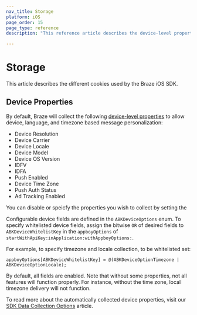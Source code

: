 ```yaml
---
nav_title: Storage
platform: iOS
page_order: 15
page_type: reference
description: "This reference article describes the device-level properties captured by the Braze iOS SDK."

---
```


# Storage

This article describes the different cookies used by the Braze iOS SDK.

## Device Properties

By default, Braze will collect the following [device-level properties](https://github.com/Appboy/appboy-ios-sdk/blob/16e893f2677af7de905b927505d4101c6fb2091d/AppboyKit/headers/AppboyKitLibrary/Appboy.h#L181) to allow device, language, and timezone based message personalization:

* Device Resolution
* Device Carrier
* Device Locale
* Device Model
* Device OS Version
* IDFV
* IDFA
* Push Enabled
* Device Time Zone
* Push Auth Status
* Ad Tracking Enabled

You can disable or speicfy the properties you wish to collect by setting the 

Configurable device fields are defined in the `ABKDeviceOptions` enum. To specify whitelisted device fields, assign the bitwise `OR` of desired fields to `ABKDeviceWhitelistKey` in the `appboyOptions` of `startWithApiKey:inApplication:withAppboyOptions:`.

For example, to specify timezone and locale collection, to be whitelisted set:
```
appboyOptions[ABKDeviceWhitelistKey] = @(ABKDeviceOptionTimezone | ABKDeviceOptionLocale);
```

By default, all fields are enabled. Note that without some properties, not all features will function properly. For instance, without the time zone, local timezone delivery will not function.

To read more about the automatically collected device properties, visit our [SDK Data Collection Options](https://www.braze.com/docs/user_guide/data_and_analytics/user_data_collection/sdk_data_collection/) article. 
